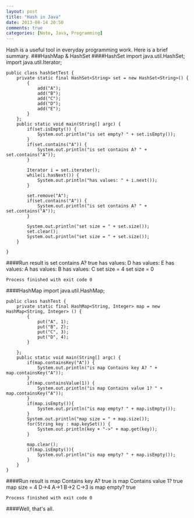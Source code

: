 ```yaml
---
layout: post
title: "Hash in Java"
date: 2013-08-14 20:50
comments: true
categories: [Note, Java, Programming]
---
```

Hash is a useful tool in everyday programming work. Here is a brief summary.
###HashMap & HashSet
####HashSet
	import java.util.HashSet;
	import java.util.Iterator;

	public class hashSetTest {
	    private static final HashSet<String> set = new HashSet<String>() {
	        {
	            add("A");
	            add("B");
	            add("C");
	            add("D");
	            add("E");
	        }
	    };
	    public static void main(String[] argc) {
	        if(set.isEmpty()) {
	            System.out.println("is set empty? " + set.isEmpty());
	        }
	        if(set.contains("A")) {
	            System.out.println("is set contains A? " + set.contains("A"));
	        }
	
	        Iterator i = set.iterator();
	        while(i.hasNext()) {
	            System.out.println("has values: " + i.next());
	        }
	
	        set.remove("A");
	        if(set.contains("A")) {
	            System.out.println("is set contains A? " + set.contains("A"));
	        }
	
	        System.out.println("set size = " + set.size());
	        set.clear();
	        System.out.println("set size = " + set.size());
	    }
	
	}
####Run result
	is set contains A? true
	has values: D
	has values: E
	has values: A
	has values: B
	has values: C
	set size = 4
	set size = 0

	Process finished with exit code 0
####HashMap
	import java.util.HashMap;
	
	public class hashTest {
	    private static final HashMap<String, Integer> map = new HashMap<String, Integer> () {
	        {
	            put("A", 1);
	            put("B", 2);
	            put("C", 3);
	            put("D", 4);
	        }
	
	    };
	    public static void main(String[] argc) {
	        if(map.containsKey("A")) {
	            System.out.println("is map Contains key A? " + map.containsKey("A"));
	        }
	        if(map.containsValue(1)) {
	            System.out.println("is map Contains value 1? " + map.containsKey("A"));
	        }
	        if(map.isEmpty()){
	            System.out.println("is map empty? " + map.isEmpty());
	        }
	        System.out.println("map size = " + map.size());
	        for(String key : map.keySet()) {
	            System.out.println(key + "->" + map.get(key));
	        }
	        
	        map.clear();
	        if(map.isEmpty()){
	            System.out.println("is map empty? " + map.isEmpty());
	        }
	    }
	}
####Run result
	is map Contains key A? true
	is map Contains value 1? true
	map size = 4
	D->4
	A->1
	B->2
	C->3
	is map empty? true

	Process finished with exit code 0
####Well, that's all.
